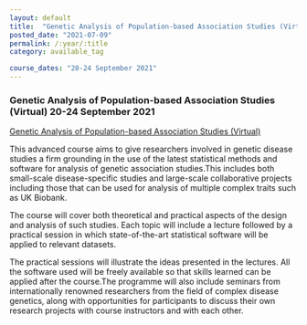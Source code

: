 ```yaml
---
layout: default
title:  "Genetic Analysis of Population-based Association Studies (Virtual) "
posted_date: "2021-07-09"
permalink: /:year/:title
category: available_tag

course_dates: "20-24 September 2021"
---
```


### Genetic Analysis of Population-based Association Studies (Virtual) 20-24 September 2021

[ Genetic Analysis of Population-based Association Studies (Virtual)](https://coursesandconferences.wellcomeconnectingscience.org/event/genetic-analysis-of-population-based-association-studies-virtual-20210920/?utm_source=dotdigital&utm_medium=Email_Virtual&utm_campaign=AssociationStudies21&utm_content=organic_email)

This advanced course aims to give researchers involved in genetic disease studies a firm grounding in the use of the latest statistical methods and software for analysis of genetic association studies.This includes both small-scale disease-specific studies and large-scale collaborative projects including those that can be used for analysis of multiple complex traits such as UK Biobank.

The course will cover both theoretical and practical aspects of the design and analysis of such studies. Each topic will include a lecture followed by a practical session in which state-of-the-art statistical software will be applied to relevant datasets. 

The practical sessions will illustrate the ideas presented in the lectures. All the software used will be freely available so that skills learned can be applied after the course.The programme will also include seminars from internationally renowned researchers from the field of complex disease genetics, along with opportunities for participants to discuss their own research projects with course instructors and with each other.